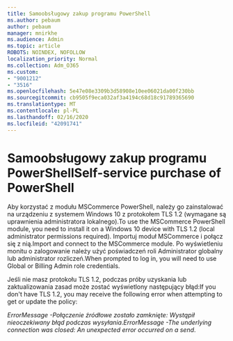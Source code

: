 ```yaml
---
title: Samoobsługowy zakup programu PowerShell
ms.author: pebaum
author: pebaum
manager: mnirkhe
ms.audience: Admin
ms.topic: article
ROBOTS: NOINDEX, NOFOLLOW
localization_priority: Normal
ms.collection: Adm_O365
ms.custom:
- "9001212"
- "3516"
ms.openlocfilehash: 5e47e08e3309b3d58908e10ee06021da00f230bb
ms.sourcegitcommit: cb9505f9eca032af3a4194c68d18c91789365690
ms.translationtype: MT
ms.contentlocale: pl-PL
ms.lasthandoff: 02/16/2020
ms.locfileid: "42091741"
---
```

# <a name="self-service-purchase-of-powershell"></a><span data-ttu-id="0c4f4-102">Samoobsługowy zakup programu PowerShell</span><span class="sxs-lookup"><span data-stu-id="0c4f4-102">Self-service purchase of PowerShell</span></span>

<span data-ttu-id="0c4f4-103">Aby korzystać z modułu MSCommerce PowerShell, należy go zainstalować na urządzeniu z systemem Windows 10 z protokołem TLS 1.2 (wymagane są uprawnienia administratora lokalnego).</span><span class="sxs-lookup"><span data-stu-id="0c4f4-103">To use the MSCommerce PowerShell module, you need to install it on a Windows 10 device with TLS 1.2 (local administrator permissions required).</span></span>  <span data-ttu-id="0c4f4-104">Importuj moduł MSCommerce i połącz się z nią.</span><span class="sxs-lookup"><span data-stu-id="0c4f4-104">Import and connect to the MSCommerce module.</span></span>  <span data-ttu-id="0c4f4-105">Po wyświetleniu monitu o zalogowanie należy użyć poświadczeń roli Administrator globalny lub administrator rozliczeń.</span><span class="sxs-lookup"><span data-stu-id="0c4f4-105">When prompted to log in, you will need to use Global or Billing Admin role credentials.</span></span>  

<span data-ttu-id="0c4f4-106">Jeśli nie masz protokołu TLS 1.2, podczas próby uzyskania lub zaktualizowania zasad może zostać wyświetlony następujący błąd:</span><span class="sxs-lookup"><span data-stu-id="0c4f4-106">If you don't have TLS 1.2, you may receive the following error when attempting to get or update the policy:</span></span>

<span data-ttu-id="0c4f4-107">*ErrorMessage -Połączenie źródłowe zostało zamknięte: Wystąpił nieoczekiwany błąd podczas wysyłania*.</span><span class="sxs-lookup"><span data-stu-id="0c4f4-107">*ErrorMessage -The underlying connection was closed: An unexpected error occurred on a send*.</span></span>



